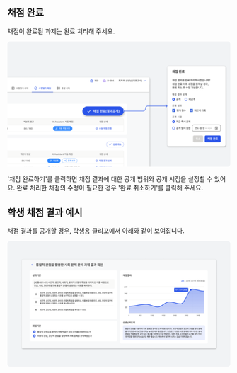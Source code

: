 ## 채점 완료
채점이 완료된 과제는 완료 처리해 주세요.

![이미지](./img/finish.png)
<p></p>

'채점 완료하기'를 클릭하면 채점 결과에 대한 공개 범위와 공개 시점을 설정할 수 있어요.
완료 처리한 채점의 수정이 필요한 경우 '완료 취소하기'를 클릭해 주세요.

## 학생 채점 결과 예시
채점 결과를 공개할 경우, 학생용 클리포에서 아래와 같이 보여집니다.

![이미지](./img/studentresult.png)
<p></p>
